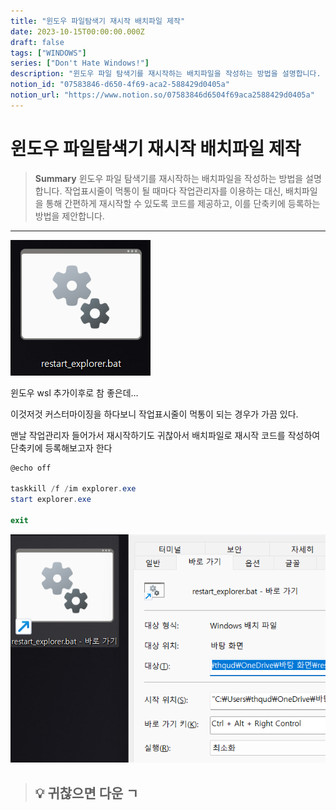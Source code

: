 ```yaml
---
title: "윈도우 파일탐색기 재시작 배치파일 제작"
date: 2023-10-15T00:00:00.000Z
draft: false
tags: ["WINDOWS"]
series: ["Don't Hate Windows!"]
description: "윈도우 파일 탐색기를 재시작하는 배치파일을 작성하는 방법을 설명합니다. 작업표시줄이 먹통이 될 때마다 작업관리자를 이용하는 대신, 배치파일을 통해 간편하게 재시작할 수 있도록 코드를 제공하고, 이를 단축키에 등록하는 방법을 제안합니다."
notion_id: "07583846-d650-4f69-aca2-588429d0405a"
notion_url: "https://www.notion.so/07583846d6504f69aca2588429d0405a"
---
```


# 윈도우 파일탐색기 재시작 배치파일 제작

> **Summary**
> 윈도우 파일 탐색기를 재시작하는 배치파일을 작성하는 방법을 설명합니다. 작업표시줄이 먹통이 될 때마다 작업관리자를 이용하는 대신, 배치파일을 통해 간편하게 재시작할 수 있도록 코드를 제공하고, 이를 단축키에 등록하는 방법을 제안합니다.

---

![Image](image_39a415e57b20.png)


윈도우 wsl 추가이후로 참 좋은데…

이것저것 커스터마이징을 하다보니 작업표시줄이 먹통이 되는 경우가 가끔 있다.

맨날 작업관리자 들어가서 재시작하기도 귀찮아서 배치파일로 재시작 코드를 작성하여 단축키에 등록해보고자 한다

```powershell
@echo off

taskkill /f /im explorer.exe
start explorer.exe

exit
```

![Image](image_9a3f21bd87d7.png)

> 💡 **귀찮으면 다운 ㄱ**
> ---
>
>


